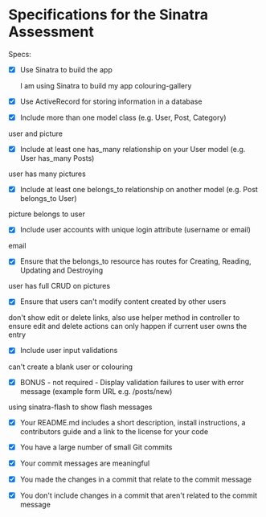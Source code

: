 # Specifications for the Sinatra Assessment

Specs:

- [x] Use Sinatra to build the app

  I am using Sinatra to build my app colouring-gallery

- [x] Use ActiveRecord for storing information in a database


- [x] Include more than one model class (e.g. User, Post, Category)

user and picture

- [x] Include at least one has_many relationship on your User model (e.g. User has_many Posts)

user has many pictures

- [x] Include at least one belongs_to relationship on another model (e.g. Post belongs_to User)

picture belongs to user

- [x] Include user accounts with unique login attribute (username or email)

email

- [x] Ensure that the belongs_to resource has routes for Creating, Reading, Updating and Destroying

user has full CRUD on pictures

- [x] Ensure that users can't modify content created by other users

don't show edit or delete links, also use helper method in controller to ensure edit and delete actions can only happen if current user owns the entry

- [x] Include user input validations

can't create a blank user or colouring 

- [x] BONUS - not required - Display validation failures to user with error message (example form URL e.g. /posts/new)

 using sinatra-flash to show flash messages

- [x] Your README.md includes a short description, install instructions, a contributors guide and a link to the license for your code

- [x] You have a large number of small Git commits

- [x] Your commit messages are meaningful

- [x] You made the changes in a commit that relate to the commit message

- [x] You don't include changes in a commit that aren't related to the commit message

